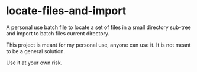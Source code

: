 # locate-files-and-import
A personal use batch file to locate a set of files in a small directory sub-tree and import to batch files current directory.

This project is meant for my personal use, anyone can use it. It is not meant to be a general solution.

Use it at your own risk.

